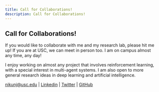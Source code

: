 ```yaml
---
title: Call for Collaborations!  
description: Call for Collaborations! 
---
```


## Call for Collaborations! 

If you would like to collaborate with me and my research lab, please hit me up! If you are at USC, we can meet in person too. I am on campus almost any time, any day! 

I enjoy working on almost any project that involves reinforcement learning, with a special interest in multi-agent systems. I am also open to more general research ideas in deep learning and artificial intelligence. 

[nikunj@usc.edu](mailto:nikunj@usc.edu) | [Linkedin](https://www.linkedin.com/in/nikunj-gupta97/) | [Twitter](https://twitter.com/NikunjGupta97) | [GitHub](https://github.com/Nikunj-Gupta) 

